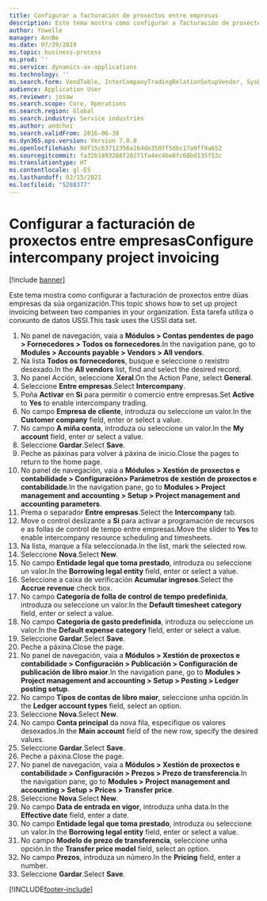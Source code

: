 ```yaml
---
title: Configurar a facturación de proxectos entre empresas
description: Este tema mostra como configurar a facturación de proxectos entre dúas empresas da súa organización.
author: Yowelle
manager: AnnBe
ms.date: 07/29/2019
ms.topic: business-process
ms.prod: ''
ms.service: dynamics-ax-applications
ms.technology: ''
ms.search.form: VendTable, InterCompanyTradingRelationSetupVendor, SysDataAreaSelectLookup, ProjParameters, ProjPosting, ProjTransferPrice
audience: Application User
ms.reviewer: josaw
ms.search.scope: Core, Operations
ms.search.region: Global
ms.search.industry: Service industries
ms.author: andchoi
ms.search.validFrom: 2016-06-30
ms.dyn365.ops.version: Version 7.0.0
ms.openlocfilehash: 9df15cb3712356a164de3507f5dbc17a9ff9a652
ms.sourcegitcommit: fa32b1893286f20271fa4ec4be8fc68bd135f53c
ms.translationtype: HT
ms.contentlocale: gl-ES
ms.lasthandoff: 02/15/2021
ms.locfileid: "5288377"
---
```

# <a name="configure-intercompany-project-invoicing"></a><span data-ttu-id="b434b-103">Configurar a facturación de proxectos entre empresas</span><span class="sxs-lookup"><span data-stu-id="b434b-103">Configure intercompany project invoicing</span></span>

[!include [banner](../../includes/banner.md)]

<span data-ttu-id="b434b-104">Este tema mostra como configurar a facturación de proxectos entre dúas empresas da súa organización.</span><span class="sxs-lookup"><span data-stu-id="b434b-104">This topic shows how to set up project invoicing between two companies in your organization.</span></span> <span data-ttu-id="b434b-105">Esta tarefa utiliza o conxunto de datos USSI.</span><span class="sxs-lookup"><span data-stu-id="b434b-105">This task uses the USSI data set.</span></span>

1. <span data-ttu-id="b434b-106">No panel de navegación, vaia a **Módulos > Contas pendentes de pago > Fornecedores > Todos os fornecedores**.</span><span class="sxs-lookup"><span data-stu-id="b434b-106">In the navigation pane, go to **Modules > Accounts payable > Vendors > All vendors**.</span></span>
2. <span data-ttu-id="b434b-107">Na lista **Todos os fornecedores**, busque e seleccione o rexistro desexado.</span><span class="sxs-lookup"><span data-stu-id="b434b-107">In the **All vendors** list, find and select the desired record.</span></span>
3. <span data-ttu-id="b434b-108">No panel Acción, seleccione **Xeral**.</span><span class="sxs-lookup"><span data-stu-id="b434b-108">On the Action Pane, select **General**.</span></span>
4. <span data-ttu-id="b434b-109">Seleccione **Entre empresas**.</span><span class="sxs-lookup"><span data-stu-id="b434b-109">Select **Intercompany**.</span></span>
5. <span data-ttu-id="b434b-110">Poña **Activar** en **Si** para permitir o comercio entre empresas.</span><span class="sxs-lookup"><span data-stu-id="b434b-110">Set **Active** to **Yes** to enable intercompany trading.</span></span>
6. <span data-ttu-id="b434b-111">No campo **Empresa de cliente**, introduza ou seleccione un valor.</span><span class="sxs-lookup"><span data-stu-id="b434b-111">In the **Customer company** field, enter or select a value.</span></span>
7. <span data-ttu-id="b434b-112">No campo **A miña conta**, introduza ou seleccione un valor.</span><span class="sxs-lookup"><span data-stu-id="b434b-112">In the **My account** field, enter or select a value.</span></span>
8. <span data-ttu-id="b434b-113">Seleccione **Gardar**.</span><span class="sxs-lookup"><span data-stu-id="b434b-113">Select **Save**.</span></span>
9. <span data-ttu-id="b434b-114">Peche as páxinas para volver á páxina de inicio.</span><span class="sxs-lookup"><span data-stu-id="b434b-114">Close the pages to return to the home page.</span></span>
10. <span data-ttu-id="b434b-115">No panel de navegación, vaia a **Módulos > Xestión de proxectos e contabilidade > Configuración> Parámetros de xestión de proxectos e contabilidade**.</span><span class="sxs-lookup"><span data-stu-id="b434b-115">In the navigation pane, go to **Modules > Project management and accounting > Setup > Project management and accounting parameters**.</span></span>
11. <span data-ttu-id="b434b-116">Prema o separador **Entre empresas**.</span><span class="sxs-lookup"><span data-stu-id="b434b-116">Select the **Intercompany** tab.</span></span>
12. <span data-ttu-id="b434b-117">Move o control deslizante a **Si** para activar a programación de recursos e as follas de control de tempo entre empresas.</span><span class="sxs-lookup"><span data-stu-id="b434b-117">Move the slider to **Yes** to enable intercompany resource scheduling and timesheets.</span></span>
13. <span data-ttu-id="b434b-118">Na lista, marque a fila seleccionada.</span><span class="sxs-lookup"><span data-stu-id="b434b-118">In the list, mark the selected row.</span></span>
14. <span data-ttu-id="b434b-119">Seleccione **Nova**.</span><span class="sxs-lookup"><span data-stu-id="b434b-119">Select **New**.</span></span>
15. <span data-ttu-id="b434b-120">No campo **Entidade legal que toma prestado**, introduza ou seleccione un valor.</span><span class="sxs-lookup"><span data-stu-id="b434b-120">In the **Borrowing legal entity** field, enter or select a value.</span></span>
16. <span data-ttu-id="b434b-121">Seleccione a caixa de verificación **Acumular ingresos**.</span><span class="sxs-lookup"><span data-stu-id="b434b-121">Select the **Accrue revenue** check box.</span></span>
17. <span data-ttu-id="b434b-122">No campo **Categoría de folla de control de tempo predefinida**, introduza ou seleccione un valor.</span><span class="sxs-lookup"><span data-stu-id="b434b-122">In the **Default timesheet category** field, enter or select a value.</span></span>
18. <span data-ttu-id="b434b-123">No campo **Categoría de gasto predefinida**, introduza ou seleccione un valor.</span><span class="sxs-lookup"><span data-stu-id="b434b-123">In the **Default expense category** field, enter or select a value.</span></span>
19. <span data-ttu-id="b434b-124">Seleccione **Gardar**.</span><span class="sxs-lookup"><span data-stu-id="b434b-124">Select **Save**.</span></span>
20. <span data-ttu-id="b434b-125">Peche a páxina.</span><span class="sxs-lookup"><span data-stu-id="b434b-125">Close the page.</span></span>
21. <span data-ttu-id="b434b-126">No panel de navegación, vaia a **Módulos > Xestión de proxectos e contabilidade > Configuración > Publicación > Configuración de publicación de libro maior**.</span><span class="sxs-lookup"><span data-stu-id="b434b-126">In the navigation pane, go to **Modules > Project management and accounting > Setup > Posting > Ledger posting setup**.</span></span>
22. <span data-ttu-id="b434b-127">No campo **Tipos de contas de libro maior**, seleccione unha opción.</span><span class="sxs-lookup"><span data-stu-id="b434b-127">In the **Ledger account types** field, select an option.</span></span>
23. <span data-ttu-id="b434b-128">Seleccione **Nova**.</span><span class="sxs-lookup"><span data-stu-id="b434b-128">Select **New**.</span></span>
24. <span data-ttu-id="b434b-129">No campo **Conta principal** da nova fila, especifique os valores desexados.</span><span class="sxs-lookup"><span data-stu-id="b434b-129">In the **Main account** field of the new row, specify the desired values.</span></span>
25. <span data-ttu-id="b434b-130">Seleccione **Gardar**.</span><span class="sxs-lookup"><span data-stu-id="b434b-130">Select **Save**.</span></span>
26. <span data-ttu-id="b434b-131">Peche a páxina.</span><span class="sxs-lookup"><span data-stu-id="b434b-131">Close the page.</span></span>
27. <span data-ttu-id="b434b-132">No panel de navegación, vaia a **Módulos > Xestión de proxectos e contabilidade > Configuración > Prezos > Prezo de transferencia**.</span><span class="sxs-lookup"><span data-stu-id="b434b-132">In the navigation pane, go to **Modules > Project management and accounting > Setup > Prices > Transfer price**.</span></span>
28. <span data-ttu-id="b434b-133">Seleccione **Nova**.</span><span class="sxs-lookup"><span data-stu-id="b434b-133">Select **New**.</span></span>
29. <span data-ttu-id="b434b-134">No campo **Data de entrada en vigor**, introduza unha data.</span><span class="sxs-lookup"><span data-stu-id="b434b-134">In the **Effective date** field, enter a date.</span></span>
30. <span data-ttu-id="b434b-135">No campo **Entidade legal que toma prestado**, introduza ou seleccione un valor.</span><span class="sxs-lookup"><span data-stu-id="b434b-135">In the **Borrowing legal entity** field, enter or select a value.</span></span>
31. <span data-ttu-id="b434b-136">No campo **Modelo de prezo de transferencia**, seleccione unha opción.</span><span class="sxs-lookup"><span data-stu-id="b434b-136">In the **Transfer price model** field, select an option.</span></span>
32. <span data-ttu-id="b434b-137">No campo **Prezos**, introduza un número.</span><span class="sxs-lookup"><span data-stu-id="b434b-137">In the **Pricing** field, enter a number.</span></span>
33. <span data-ttu-id="b434b-138">Seleccione **Gardar**.</span><span class="sxs-lookup"><span data-stu-id="b434b-138">Select **Save**.</span></span>



[!INCLUDE[footer-include](../../includes/footer-banner.md)]